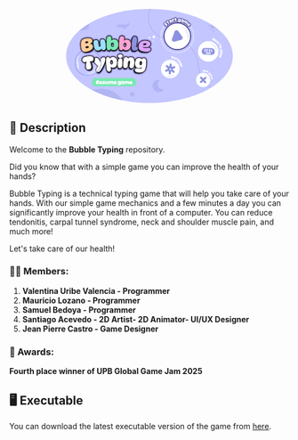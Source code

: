 <p align="center">
  <img src="https://github.com/Bedoya920/GGJ_Bubble2025/blob/main/Assets/Imagenes/Img1.png" alt="BubbleTyping" width="300" style="border-radius: 50%;" />
</p>

## 📖 Description
Welcome to the **Bubble Typing** repository.

Did you know that with a simple game you can improve the health of your hands?

Bubble Typing is a technical typing game that will help you take care of your hands. With our simple game mechanics and a few minutes a day you can significantly improve your health in front of a computer. You can reduce tendonitis, carpal tunnel syndrome, neck and shoulder muscle pain, and much more!

Let's take care of our health!

### 👨‍💻 Members:

1. **Valentina Uribe Valencia - Programmer**
2. **Mauricio Lozano - Programmer**
3. **Samuel Bedoya - Programmer**
4. **Santiago Acevedo - 2D Artist- 2D Animator- UI/UX Designer**
5. **Jean Pierre Castro - Game Designer**

### 🚀 Awards:

**Fourth place winner of UPB Global Game Jam 2025**

## 🖥️ Executable
You can download the latest executable version of the game from [here](https://github.com/Bedoya920/GGJ_Bubble2025/releases/download/videogame/BubbleTypingExecutable.zip).




